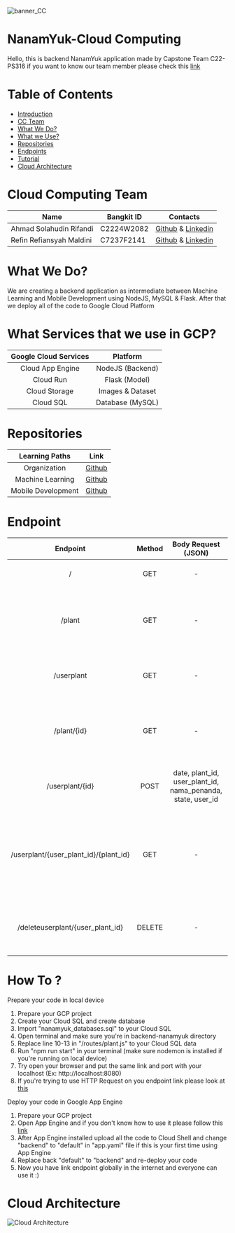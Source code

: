 ![banner_CC](https://user-images.githubusercontent.com/63545373/173192073-05c4a111-94e9-4c82-a7e9-dcf7d5a384d5.png)


# NanamYuk-Cloud Computing
Hello, this is backend NanamYuk application made by Capstone Team C22-PS316
if you want to know our team member please check this [link](https://github.com/NanamYuk#team-member)





# Table of Contents
- [Introduction](https://github.com/NanamYuk/backend#cloud-computing-team)
- [CC Team](https://github.com/NanamYuk/backend#cloud-computing-team)
- [What We Do?](https://github.com/NanamYuk/backend#what-we-do)
- [What we Use?](https://github.com/NanamYuk/backend#what-services-that-we-use-in-gcp)
- [Repositories](https://github.com/NanamYuk/backend#repositories)
- [Endpoints](https://github.com/NanamYuk/backend#endpoint)
- [Tutorial](https://github.com/NanamYuk/backend#how-to-)
- [Cloud Architecture](https://github.com/NanamYuk/backend#cloud-architecture)

# Cloud Computing Team

|  Name | Bangkit ID | Contacts |
| ------------ | ------------ | ------------ |
| Ahmad Solahudin Rifandi | C2224W2082 | [Github](https://github.com/rifandii) & [Linkedin](https://www.linkedin.com/in/ahmadsolahudinrifandi/)  |
| Refin Refiansyah Maldini | C7237F2141| [Github](https://github.com/refinmaldini) & [Linkedin](https://www.linkedin.com/in/refin-m-2a66b8105/) |

# What We Do?
We are creating a backend application as intermediate between Machine Learning and Mobile Development using NodeJS, MySQL & Flask. After that we deploy all of the code to Google Cloud Platform

# What Services that we use in GCP?

|   Google Cloud Services |                                Platform                                |
| :----------------: | :----------------------------------------------------------------: |
|   Cloud App Engine     |      NodeJS (Backend)                        |
|  Cloud Run  |  Flask (Model)                 |
| Cloud Storage |  Images & Dataset          |
| Cloud SQL |  Database (MySQL)          |

# Repositories

|   Learning Paths   |                                Link                                |
| :----------------: | :----------------------------------------------------------------: |
|   Organization     |            [Github](https://github.com/NanamYuk)                   |
|  Machine Learning  |            [Github](https://github.com/NanamYuk/NanamYuk-ML)       |
| Mobile Development |            [Github](https://github.com/NanamYuk/NanamYuk-AndroidI) |


# Endpoint
|             		Endpoint            	| 	Method 	| 								Body Request (JSON)													|                                        Response Body (JSON)                                         |                                          Description                                          |
| :-----------------------------------:	| :-------: | :---------------------------------------------------------:	|:----------------------------------------------------------------------------------------------: 	| :-------------------------------------------------------------------------------------------: |
|                		/              			|   GET  		|  													-																	|                                  Response to this server is success                             	|                                        GET Request to the server                                       |
|          				/plant       					| 	GET  		| 													-																	|	id, nama, namaLatin, deskripsi, suhu, tanah, cahaya, kelembapan, rainfall, siram, image, tutorial |     GET Request to show all available plants      |
|        				/userplant     					|   GET  		| 													-																	|	date, plant_id, nama_penanda, state, user_id 																											| GET Request to show all plants that user have |
|          			/plant/{id}      				|  	GET  		| 													-																	|	id, nama, namaLatin, deskripsi, suhu, tanah, cahaya, kelembapan, rainfall, siram, image, tutorial |                        GET Request to specific plant that user choose                       |
| 						/userplant/{id} 					|   POST  	| date, plant_id, user_plant_id, nama_penanda, state, user_id |                                        Insert Successful                                         	|                        POST Request to add plant that user choose                        |
| /userplant/{user_plant_id}/{plant_id} |   GET  		| 													-																	|	nama_penanda, id, nama, namaLatin, deskripsi, suhu, tanah, cahaya, kelembapan, rainfall, siram, image, tutorial   |                        GET Request to show specific plant that user choose including nama penanda                        |
| 		/deleteuserplant/{user_plant_id}	|   DELETE  | 													-																	|                                        Delete Successful                                         |                        DELETE Request to remove plant that user choose                        |





# How To ?

Prepare your code in local device

1. Prepare your GCP project
2. Create your Cloud SQL and create database
3. Import "nanamyuk_databases.sql" to your Cloud SQL
4. Open terminal and make sure you're in backend-nanamyuk directory
5. Replace line 10-13 in "/routes/plant.js" to your Cloud SQL data
6. Run "npm run start" in your terminal (make sure nodemon is installed if you're running on local device)
7. Try open your browser and put the same link and port with your localhost (Ex: http://localhost:8080)
8. If you're trying to use HTTP Request on you endpoint link please look at [this](https://github.com/NanamYuk/backend#api-endpoint)


Deploy your code in Google App Engine
1. Prepare your GCP project
2. Open App Engine and if you don't know how to use it please follow this [link](https://cloud.google.com/appengine/docs/standard/nodejs/create-app)
3. After App Engine installed upload all the code to Cloud Shell and change "backend" to "default" in "app.yaml" file if this is your first time using App Engine
4. Replace back "default" to "backend" and re-deploy your code
5. Now you have link endpoint globally in the internet and everyone can use it :)


# Cloud Architecture

![Cloud Architecture](https://user-images.githubusercontent.com/63545373/173198962-3a1d5add-fffa-410a-b645-b550c38e7d66.jpg)

